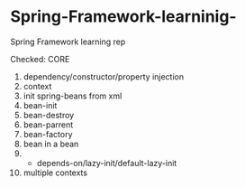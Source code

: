 # Spring-Framework-learninig-
Spring Framework learning rep

Checked:
 CORE
  1) dependency/constructor/property injection
  2) context
  3) init spring-beans from xml
  4) bean-init
  5) bean-destroy
  6) bean-parrent
  7) bean-factory
  8) bean in a bean
  9) + depends-on/lazy-init/default-lazy-init
  10) multiple contexts
